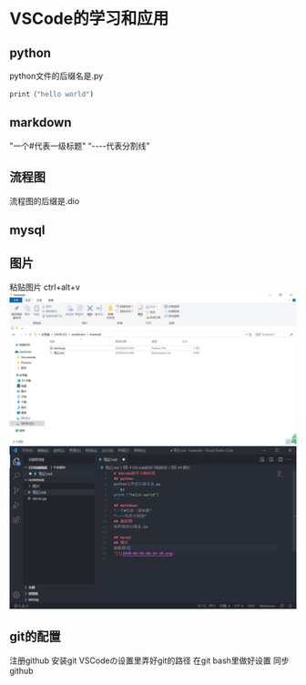 # VSCode的学习和应用
## python
python文件的后缀名是.py
```py
print（"hello world")
```
## markdown
"一个#代表一级标题"
“----代表分割线”
## 流程图
流程图的后缀是.dio

## mysql
## 图片
粘贴图片 ctrl+alt+v
![](图片/2020-06-09-08-54-30.png)
![](图片/2020-06-09-09-04-13.png)
## git的配置
注册github
安装git
VSCodeの设置里弄好git的路径
在git bash里做好设置
同步github



